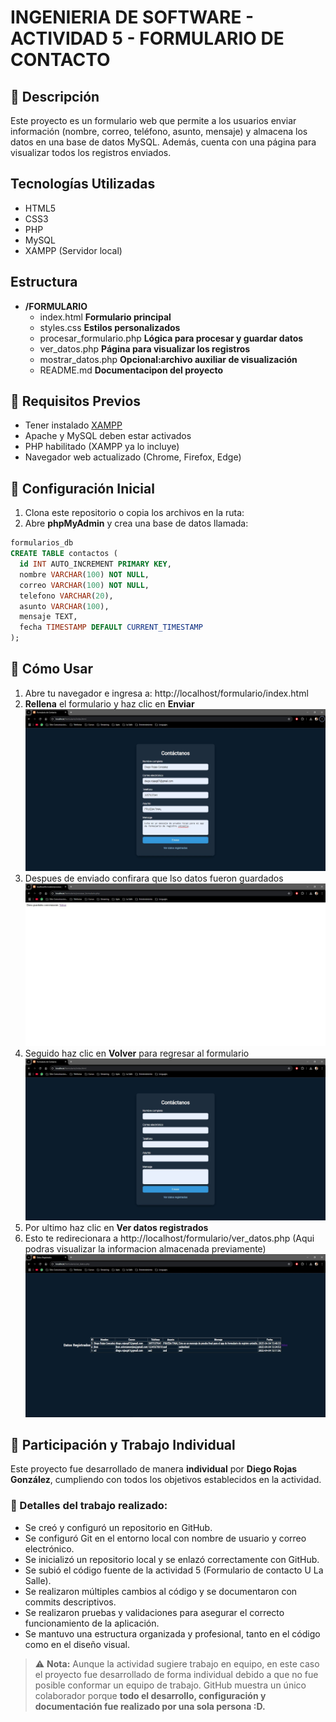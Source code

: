 # INGENIERIA DE SOFTWARE - ACTIVIDAD 5 -  FORMULARIO DE CONTACTO

## 📏 Descripción
Este proyecto es un formulario web que permite a los usuarios enviar información (nombre, correo, teléfono, asunto, mensaje) y almacena los datos en una base de datos MySQL. Además, cuenta con una página para visualizar todos los registros enviados.

## Tecnologías Utilizadas
- HTML5
- CSS3
- PHP
- MySQL
- XAMPP (Servidor local)

## Estructura
- **/FORMULARIO**
    - index.html **Formulario principal**
    - styles.css **Estilos personalizados**
    - procesar_formulario.php **Lógica para procesar y guardar datos**
    - ver_datos.php **Página para visualizar los registros**
    - mostrar_datos.php **Opcional:archivo auxiliar de visualización** 
    - README.md **Documentacipon del proyecto**

## 📌 Requisitos Previos
- Tener instalado [XAMPP](https://www.apachefriends.org/index.html)
- Apache y MySQL deben estar activados
- PHP habilitado (XAMPP ya lo incluye)
- Navegador web actualizado (Chrome, Firefox, Edge)

## 🚀 Configuración Inicial
1. Clona este repositorio o copia los archivos en la ruta:
2. Abre **phpMyAdmin** y crea una base de datos llamada:
```sql
formularios_db
CREATE TABLE contactos (
  id INT AUTO_INCREMENT PRIMARY KEY,
  nombre VARCHAR(100) NOT NULL,
  correo VARCHAR(100) NOT NULL,
  telefono VARCHAR(20),
  asunto VARCHAR(100),
  mensaje TEXT,
  fecha TIMESTAMP DEFAULT CURRENT_TIMESTAMP
);
```
## 🚀 Cómo Usar
1. Abre tu navegador e ingresa a: http://localhost/formulario/index.html
2. **Rellena** el formulario y haz clic en **Enviar**
![Llenado de Formulario](Resources/Formulario.JPG)
3. Despues de enviado confirara que lso datos fueron guardados
![Datos Guardados](Resources/Envio_Formulario.JPG)
5. Seguido haz clic en **Volver** para regresar al formulario
![Menú principal](Resources/Redirecion_Formulario.JPG)
6. Por ultimo haz clic en **Ver datos registrados**
7. Esto te redirecionara a http://localhost/formulario/ver_datos.php (Aqui podras visualizar la informacion almacenada previamente)
![Menú principal](Resources/Ver_Datos.JPG)

## 👤 Participación y Trabajo Individual

Este proyecto fue desarrollado de manera **individual** por **Diego Rojas González**, cumpliendo con todos los objetivos establecidos en la actividad.

### 📌 Detalles del trabajo realizado:

- Se creó y configuró un repositorio en GitHub.
- Se configuró Git en el entorno local con nombre de usuario y correo electrónico.
- Se inicializó un repositorio local y se enlazó correctamente con GitHub.
- Se subió el código fuente de la actividad 5 (Formulario de contacto U La Salle).
- Se realizaron múltiples cambios al código y se documentaron con commits descriptivos.
- Se realizaron pruebas y validaciones para asegurar el correcto funcionamiento de la aplicación.
- Se mantuvo una estructura organizada y profesional, tanto en el código como en el diseño visual.

> ⚠️ **Nota:** Aunque la actividad sugiere trabajo en equipo, en este caso el proyecto fue desarrollado de forma individual debido a que no fue posible conformar un equipo de trabajo. GitHub muestra un único colaborador porque **todo el desarrollo, configuración y documentación fue realizado por una sola persona :D.**
